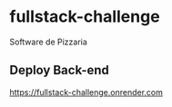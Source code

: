 # fullstack-challenge
 Software de Pizzaria 

## Deploy Back-end 
https://fullstack-challenge.onrender.com
